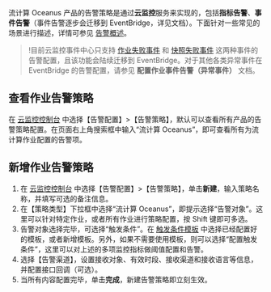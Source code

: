 流计算 Oceanus 产品的告警策略是通过**云监控**服务来实现的，包括**指标告警**、**事件告警**（事件告警逐步会迁移到 EventBridge，详见文档）。下面针对一些常见的场景进行描述，详情可参见 [告警概述](https://cloud.tencent.com/document/product/248/6126)。

> !目前云监控事件中心只支持 [作业失败事件](https://cloud.tencent.com/document/product/849/64499) 和 [快照失败事件](https://cloud.tencent.com/document/product/849/64491) 这两种事件的告警配置，且该功能会陆续迁移到 EventBridge。对于其他各类异常事件在 EventBridge 的告警配置，请参见 **配置作业事件告警（异常事件）** 文档。
> 
## 查看作业告警策略

在 [云监控控制台](https://console.cloud.tencent.com/monitor/policylist) 中选择【告警配置】>【告警策略】，默认可以查看所有产品的告警策略配置。在页面右上角搜索框中输入“流计算 Oceanus”，即可查看所有为流计算作业配置的告警项。

## 新增作业告警策略
1. 在 [云监控控制台](https://console.cloud.tencent.com/monitor/policylist) 中选择【告警配置】>【告警策略】，单击**新建**，输入策略名称，并填写可选的备注信息。
2. 在【策略类型】下拉框中选择“流计算 Oceanus”，即提示选择“告警对象”。这里可以针对特定作业，或者所有作业进行策略配置，按 Shift 键即可多选。
3. 告警对象选择完毕，可选择“触发条件”。在 [触发条件模板](https://console.cloud.tencent.com/monitor/policyTemplate) 中选择已经配置好的模板，或者新增模板。另外，如果不需要使用模板，则可以选择“配置触发条件”，这里可以对上述的多项监控指标做阈值配置和告警。
4. 选择【告警渠道】，设置接收对象、有效时段、接收渠道和接收语言等信息，并配置接口回调（可选）。
5. 当所有内容配置完毕，单击**完成**，新建告警策略即立刻生效。
